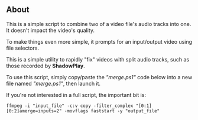 ## About

This is a simple script to combine two of a video file's audio tracks into one. It doesn't impact the video's quality.

To make things even more simple, it prompts for an input/output video using file selectors.

This is a simple utility to rapidly "fix" videos with split audio tracks, such as those recorded by **ShadowPlay**.

To use this script, simply copy/paste the *"merge.ps1"* code below into a new file named *"merge.ps1"*, then launch it.

If you're not interested in a full script, the important bit is:

```ffmpeg -i "input_file" -c:v copy -filter_complex "[0:1][0:2]amerge=inputs=2" -movflags faststart -y "output_file"```
